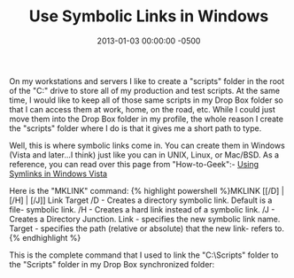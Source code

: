 ﻿---
layout: post
title:  Use Symbolic Links in Windows
date:   2013-01-03 00:00:00 -0500
categories: IT
---

On my workstations and servers I like to create a "scripts" folder in the root of the "C:" drive to store all of my production and test scripts. At the same time, I would like to keep all of those same scripts in my Drop Box folder so that I can access them at work, home, on the road, etc. While I could just move them into the Drop Box folder in my profile, the whole reason I create the "scripts" folder where I do is that it gives me a short path to type.

Well, this is where symbolic links come in. You can create them in Windows (Vista and later...I think) just like you can in UNIX, Linux, or Mac/BSD. As a reference, you can read over this page from "How-to-Geek":- <span style="text-decoration: underline;"><a title="Using Symlinks in Windows Vista" href="http://www.howtogeek.com/howto/windows-vista/using-symlinks-in-windows-vista/" rel="bookmark">Using Symlinks in Windows Vista</a></span>

Here is the "MKLINK" command:
{% highlight powershell %}MKLINK [[/D] | [/H] | [/J]] Link Target
/D -  Creates a directory symbolic link. Default is a file- symbolic link.
/H -  Creates a hard link instead of a symbolic link.
/J -  Creates a Directory Junction.
Link -  specifies the new symbolic link name.
Target -  specifies the path (relative or absolute) that the new link- refers to.
{% endhighlight %}

This is the complete command that I used to link the "C:\Scripts" folder to the "Scripts" folder in my Drop Box synchronized folder: